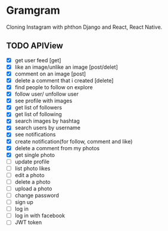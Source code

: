 # Gramgram

Cloning Instagram with phthon Django and React, React Native.

## TODO APIView

- [x] get user feed [get]
- [x] like an image/unlike an image [post/delet]
- [x] comment on an image [post]
- [x] delete a comment that i created [delete]
- [x] find people to follow on explore
- [x] follow user/ unfollow user
- [x] see profile with images
- [x] get list of followers
- [x] get list of following
- [x] search images by hashtag
- [x] search users by username
- [x] see notifications
- [x] create notification(for follow, comment and like)
- [x] delete a comment from my photos
- [x] get single photo
- [ ] update profile
- [ ] list photo likes
- [ ] edit a photo
- [ ] delete a photo
- [ ] upload a photo
- [ ] change password
- [ ] sign up
- [ ] log in
- [ ] log in with facebook
- [ ] JWT token
